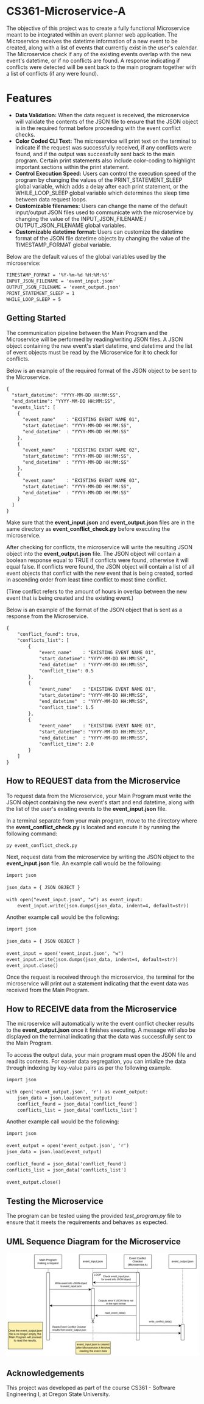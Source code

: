 
# CS361-Microservice-A

The objective of this project was to create a fully functional Microservice meant to be integrated within an event planner web application. The Microservice receives the datetime information of a new event to be created, along with a list of events that currently exist in the user's calendar. The Microservice check if any of the existing events overlap with the new event's datetime, or if no conflicts are found. A response indicating if conflicts were detected will be sent back to the main program together with a list of conflicts (if any were found).

# Features

+ **Data Validation:** When the data request is received, the microservice will validate the contents of the JSON file to ensure that the JSON object is in the required format before proceeding with the event conflict checks.
+ **Color Coded CLI Text:** The microservice will print text on the terminal to indicate if the request was successfully received, if any conflicts were found, and if the output was successfully sent back to the main program. Certain print statements also include color-coding to highlight important sections within the print statement.
+ **Control Execution Speed:** Users can control the execution speed of the program by changing the values of the PRINT_STATEMENT_SLEEP global variable, which adds a delay after each print statement, or the WHILE_LOOP_SLEEP global variable which determines the sleep time between data request loops.
+ **Customizable filenames:** Users can change the name of the default input/output JSON files used to communicate with the microservice by changing the value of the INPUT_JSON_FILENAME / OUTPUT_JSON_FILENAME global variables.
+ **Customizable datetime format:** Users can customize the datetime format of the JSON file datetime objects by changing the value of the TIMESTAMP_FORMAT global variable.

Below are the default values of the global variables used by the microservice:
```
TIMESTAMP_FORMAT = '%Y-%m-%d %H:%M:%S'
INPUT_JSON_FILENAME = 'event_input.json'
OUTPUT_JSON_FILENAME = 'event_output.json'
PRINT_STATEMENT_SLEEP = 1
WHILE_LOOP_SLEEP = 5
```

## Getting Started
The communication pipeline between the Main Program and the Microservice will be performed by reading/writing JSON files. A JSON object containing the new event's start datetime, end datetime and the list of event objects must be read by the Microservice for it to check for conflicts.

Below is an example of the required format of the JSON object to be sent to the Microservice.

```
{
  "start_datetime": "YYYY-MM-DD HH:MM:SS",
  "end_datetime": "YYYY-MM-DD HH:MM:SS",
  "events_list": [
    {
      "event_name"    : "EXISTING EVENT NAME 01",
      "start_datetime": "YYYY-MM-DD HH:MM:SS",
      "end_datetime"  : "YYYY-MM-DD HH:MM:SS"
    },
    {
      "event_name"    : "EXISTING EVENT NAME 02",
      "start_datetime": "YYYY-MM-DD HH:MM:SS",
      "end_datetime"  : "YYYY-MM-DD HH:MM:SS"
    },
    {
      "event_name"    : "EXISTING EVENT NAME 03",
      "start_datetime": "YYYY-MM-DD HH:MM:SS",
      "end_datetime"  : "YYYY-MM-DD HH:MM:SS"
    }
  ]
}

```

Make sure that the **event_input.json** and **event_output.json** files are in the same directory as **event_conflict_check.py** before executing the microservice.

After checking for conflicts, the microservice will write the resulting JSON object into the **event_output.json** file. The JSON object will contain a boolean response equal to TRUE if conflicts were found, otherwise it will equal false. If conflicts were found, the JSON object will contain a list of all event objects that conflict with the new event that is being created, sorted in ascending order from least time conflict to most time conflict. 

(Time conflict refers to the amount of hours in overlap between the new event that is being created and the existing event.)

Below is an example of the format of the JSON object that is sent as a response from the Microservice.

```
{
    "conflict_found": true,
    "conflicts_list": [
        {
            "event_name"    : "EXISTING EVENT NAME 01",
            "start_datetime": "YYYY-MM-DD HH:MM:SS",
            "end_datetime"  : "YYYY-MM-DD HH:MM:SS",
            "conflict_time": 0.5
        },
        {
            "event_name"    : "EXISTING EVENT NAME 01",
            "start_datetime": "YYYY-MM-DD HH:MM:SS",
            "end_datetime"  : "YYYY-MM-DD HH:MM:SS",
            "conflict_time": 1.5
        },
        {
            "event_name"    : "EXISTING EVENT NAME 01",
            "start_datetime": "YYYY-MM-DD HH:MM:SS",
            "end_datetime"  : "YYYY-MM-DD HH:MM:SS",
            "conflict_time": 2.0
        }
    ]
}

```

## How to REQUEST data from the Microservice
To request data from the Microservice, your Main Program must write the JSON object containing the new event's start and end datetime, along with the list of the user's existing events to the **event_input.json** file.

In a terminal separate from your main program, move to the directory where the **event_conflict_check.py** is located and execute it by running the following command:
```
py event_conflict_check.py
```

Next, request data from the microservice by writing the JSON object to the **event_input.json** file. An example call would be the following:

```
import json 

json_data = { JSON OBJECT }

with open("event_input.json", "w") as event_input:
    event_input.write(json.dumps(json_data, indent=4, default=str))

```
Another example call would be the following: 

```
import json 

json_data = { JSON OBJECT }

event_input = open('event_input.json', "w")
event_input.write(json.dumps(json_data, indent=4, default=str))
event_input.close()
```
Once the request is received through the microservice, the terminal for the microservice will print out a statement indicating that the event data was received from the Main Program.

## How to RECEIVE data from the Microservice
The microservice will automatically write the event conflict checker results to the **event_output.json** once it finishes executing. A message will also be displayed on the terminal indicating that the data was successfully sent to the Main Program. 

To access the output data, your main program must open the JSON file and read its contents. For easier data segregation, you can intialize the data through indexing  by key-value pairs as per the following example.

```
import json 

with open('event_output.json', 'r') as event_output:
    json_data = json.load(event_output)
    conflict_found = json_data['conflict_found']
    conflicts_list = json_data['conflicts_list']
```
Another example call would be the following: 
```
import json 

event_output = open('event_output.json', 'r')
json_data = json.load(event_output)

conflict_found = json_data['conflict_found']
conflicts_list = json_data['conflicts_list']

event_output.close()

```

## Testing the Microservice

The program can be tested using the provided *test_program.py* file to ensure that it meets the requirements and behaves as expected. 

## UML Sequence Diagram for the Microservice

<img alt="UML Diagram for Event Conflict Checker (Microservice A)" src="https://github.com/adri-arroyo/cs361-microservice-a/blob/main/Microservice_A_UML_Diagram.png" />

## Acknowledgements

This project was developed as part of the course CS361 - Software Engineering I, at Oregon State University.


